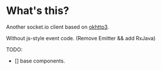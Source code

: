 # What's this?
Another socket.io client based on [okhttp3](http://square.github.io/okhttp/).

Without js-style event code. (Remove Emitter && add RxJava)

TODO:

- [] base components.
